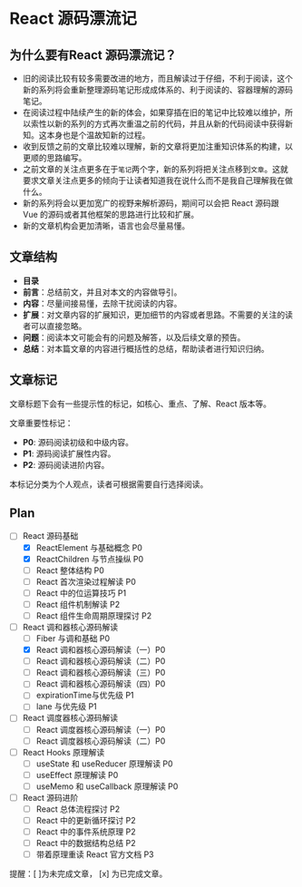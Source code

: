 # React 源码漂流记

## 为什么要有React 源码漂流记？

- 旧的阅读比较有较多需要改进的地方，而且解读过于仔细，不利于阅读，这个新的系列将会重新整理源码笔记形成成体系的、利于阅读的、容器理解的源码笔记。
- 在阅读过程中陆续产生的新的体会，如果穿插在旧的笔记中比较难以维护，所以索性以新的系列的方式再次重温之前的代码，并且从新的代码阅读中获得新知。这本身也是个温故知新的过程。
- 收到反馈之前的文章比较难以理解，新的文章将更加注重知识体系的构建，以更顺的思路编写。
- 之前文章的关注点更多在于`笔记`两个字，新的系列将把关注点移到`文章`。这就要求文章关注点更多的倾向于让读者知道我在说什么而不是我自己理解我在做什么。
- 新的系列将会以更加宽广的视野来解析源码，期间可以会把 React 源码跟 Vue 的源码或者其他框架的思路进行比较和扩展。
- 新的文章机构会更加清晰，语言也会尽量易懂。

## 文章结构

- **目录**
- **前言**：总结前文，并且对本文的内容做导引。
- **内容**：尽量间接易懂，去除干扰阅读的内容。
- **扩展**：对文章内容的扩展知识，更加细节的内容或者思路。不需要的关注的读者可以直接忽略。
- **问题**：阅读本文可能会有的问题及解答，以及后续文章的预告。
- **总结**：对本篇文章的内容进行概括性的总结，帮助读者进行知识归纳。

## 文章标记

文章标题下会有一些提示性的标记，如核心、重点、了解、React 版本等。

文章重要性标记：

- **P0**: 源码阅读初级和中级内容。
- **P1**: 源码阅读扩展性内容。
- **P2**: 源码阅读进阶内容。

本标记分类为个人观点，读者可根据需要自行选择阅读。

## Plan

- [ ] React 源码基础
  - [x] ReactElement 与基础概念 P0
  - [x] ReactChildren 与节点操纵 P0
  - [ ] React 整体结构 P0
  - [ ] React 首次渲染过程解读 P0
  - [ ] React 中的位运算技巧 P1
  - [ ] React 组件机制解读 P2
  - [ ] React 组件生命周期原理探讨 P2
- [ ] React 调和器核心源码解读
  - [ ] Fiber 与调和基础 P0
  - [x] React 调和器核心源码解读（一）P0
  - [ ] React 调和器核心源码解读（二）P0
  - [ ] React 调和器核心源码解读（三）P0
  - [ ] React 调和器核心源码解读（四）P0
  - [ ] expirationTime与优先级 P1
  - [ ] lane 与优先级 P1
- [ ] React 调度器核心源码解读
  - [ ] React 调度器核心源码解读（一）P0
  - [ ] React 调度器核心源码解读（二）P0
- [ ] React Hooks 原理解读
  - [ ] useState 和 useReducer 原理解读 P0
  - [ ] useEffect 原理解读 P0
  - [ ] useMemo 和 useCallback 原理解读 P0
- [ ] React 源码进阶
  - [ ] React 总体流程探讨 P2
  - [ ] React 中的更新循环探讨 P2
  - [ ] React 中的事件系统原理 P2
  - [ ] React 中的数据结构总结 P2
  - [ ] 带着原理重读 React 官方文档 P3

提醒：[ ]为未完成文章， [x] 为已完成文章。
